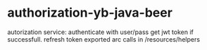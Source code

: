 # authorization-yb-java-beer
autorization service:
authenticate with user/pass get jwt token if successfull.
refresh token 
exported arc calls in /resources/helpers

